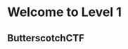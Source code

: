 
Welcome to Level 1
==================

ButterscotchCTF
---------------

[](https://butterscotchctf.me/level2)

